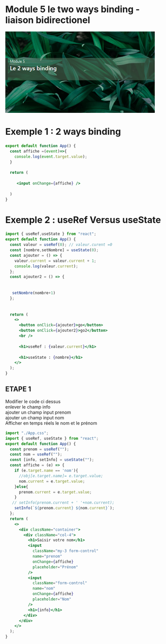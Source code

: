 # Module 5 le two ways binding - liaison bidirectionel
![module-5](../img/05/module-5.png)

# Exemple 1 : 2 ways binding
```jsx
export default function App() {
  const affiche =(event)=>{
    console.log(event.target.value);
  }
  
  return (
   
     <input onChange={affiche} />

  )
}

```
# Exemple 2 : useRef Versus useState
```jsx
import { useRef,useState } from "react";
export default function App() {
  const valeur = useRef(0); // valeur.curent =0
  const [nombre,setNombre] = useState(0);
  const ajouter = () => {
    valeur.current = valeur.current + 1;
    console.log(valeur.current);
  };
  const ajouter2 = () => {
  
  
   setNombre(nombre+1)
  };


  return (
    <>
      <button onClick={ajouter}>go</button>
      <button onClick={ajouter2}>go2</button>
      <br />

      <h1>useRef : {valeur.current}</h1>
      
      <h1>useState : {nombre}</h1>
    </>
  );
}

```

## ETAPE 1
Modifier le code ci dessus  
enlever le champ info  
ajouter un champ input prenom  
ajouter un champ input nom  
Afficher en temps réels le nom et le prénom  
```jsx
import "./App.css";
import { useRef, useState } from "react";
export default function App() {
  const prenom = useRef("");
  const nom = useRef("");
  const [info, setInfo] = useState("");
  const affiche = (e) => {
    if (e.target.name == 'nom'){
      //obj[e.target.name]= e.target.value;
      nom.current = e.target.value;
    }else{
      prenom.current = e.target.value;
    }
   // setInfo(prenom.current + ' '+nom.current);
    setInfo(`${prenom.current} ${nom.current}`);
  };
  return (
    <>
      <div className="container">
        <div className="col-4">
          <h1>Saisir votre nom</h1>
          <input
            className="my-3 form-control"
            name="prenom"
            onChange={affiche}
            placeholder="Prénom"
          />
          <input
            className="form-control"
            name="nom"
            onChange={affiche}
            placeholder="Nom"
          />
          <h1>{info}</h1>
        </div>
      </div>
    </>
  );
}
```
